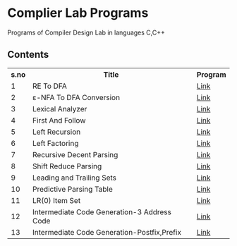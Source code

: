 <h1><b> Complier Lab Programs  </b></h1>
Programs of Compiler Design Lab in languages C,C++

## Contents
<table class="tg">
  <tr>
    <th class="tg-yw4l"><b>s.no</b></th>
    <th class="tg-yw4l"><b>Title</b></th>
    <th class="tg-yw4l"><b>Program</b></th>
  </tr>
  <tr>
    <td class="tg-yw4l">1</td>
    <td class="tg-yw4l">RE To DFA</td>
    <td class="tg-yw4l"><a href="Regular Expression to DFA Conversion/RE_to_DFA.c">Link</a></td>
  </tr>
  <tr>
    <td class="tg-yw4l">2</td>
    <td class="tg-yw4l">ε-NFA To DFA Conversion</td>
    <td class="tg-yw4l"><a href="ε-NFA To DFA/code.c">Link</a></td>
  </tr>
  <tr>
    <td class="tg-yw4l">3</td>
    <td class="tg-yw4l">Lexical Analyzer</td>
    <td class="tg-yw4l"><a href="Lexical Analyzer/code.c">Link</a></td>
  </tr>
  <tr>
    <td class="tg-yw4l">4</td>
    <td class="tg-yw4l">First And Follow</td>
    <td class="tg-yw4l"><a href="First and Follow/code.c">Link</a></td>
  </tr>
   <tr>
    <td class="tg-yw4l">5</td>
    <td class="tg-yw4l">Left Recursion</td>
    <td class="tg-yw4l"><a href="Left Recursion/code.c">Link</a></td>
  </tr>
  <tr>
    <td class="tg-yw4l">6</td>
    <td class="tg-yw4l">Left Factoring</td>
    <td class="tg-yw4l"><a href="Left Factoring/code.c">Link</a></td>
  </tr>
   <tr>
    <td class="tg-yw4l">7</td>
    <td class="tg-yw4l">Recursive Decent Parsing</td>
    <td class="tg-yw4l"><a href="Recursive Decent Parser/code.c">Link</a></td>
  </tr>
  <tr>
    <td class="tg-yw4l">8</td>
    <td class="tg-yw4l">Shift Reduce Parsing</td>
    <td class="tg-yw4l"><a href="Shift Reduce Parser/code.c">Link</a></td>
  </tr>
  <tr>
    <td class="tg-yw4l">9</td>
    <td class="tg-yw4l">Leading and Trailing Sets</td>
    <td class="tg-yw4l"><a href="Leading and Trailing sets/code.cpp">Link</a></td>
  </tr>
   <tr>
    <td class="tg-yw4l">10</td>
    <td class="tg-yw4l">Predictive Parsing Table</td>
    <td class="tg-yw4l"><a href="Leading and Trailing sets/code.cpp">Link</a></td>
  </tr>
   <tr>
    <td class="tg-yw4l">11</td>
    <td class="tg-yw4l">LR(0) Item Set</td>
    <td class="tg-yw4l"><a href="LR(0)/code.c">Link</a></td>
  </tr>
   <tr>
    <td class="tg-yw4l">12</td>
    <td class="tg-yw4l">Intermediate Code Generation-3 Address Code</td>
    <td class="tg-yw4l"><a href="LR(0)/code.c">Link</a></td>
  </tr>
  <tr>
    <td class="tg-yw4l">13</td>
    <td class="tg-yw4l">Intermediate Code Generation-Postfix,Prefix</td>
    <td class="tg-yw4l"><a href="LR(0)/code.c">Link</a></td>
  </tr>
</table>